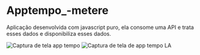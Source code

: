 # Apptempo_-metere
Aplicação desenvolvida com javascript puro, ela consome uma API e trata esses dados e disponibiliza esses dados.

![Captura de tela  app tempo](https://user-images.githubusercontent.com/34503843/148673152-3575d3c9-9fd3-4061-a84b-711d716f252e.png)
![Captura de tela de app tempo LA](https://user-images.githubusercontent.com/34503843/148673153-261d5645-659e-4f8d-9020-86b2f0bfd3a0.png)
